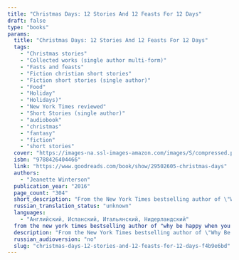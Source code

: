 ```yaml
---
title: "Christmas Days: 12 Stories And 12 Feasts For 12 Days"
draft: false
type: "books"
params:
  title: "Christmas Days: 12 Stories And 12 Feasts For 12 Days"
  tags:
    - "Christmas stories"
    - "Collected works (single author multi-form)"
    - "Fasts and feasts"
    - "Fiction christian short stories"
    - "Fiction short stories (single author)"
    - "Food"
    - "Holiday"
    - "Holidays)"
    - "New York Times reviewed"
    - "Short Stories (single author)"
    - "audiobook"
    - "christmas"
    - "fantasy"
    - "fiction"
    - "short stories"
  cover: "https://images-na.ssl-images-amazon.com/images/S/compressed.photo.goodreads.com/books/1475304381i/29502605.jpg"
  isbn: "9788426404466"
  link: "https://www.goodreads.com/book/show/29502605-christmas-days"
  authors:
    - "Jeanette Winterson"
  publication_year: "2016"
  page_count: "304"
  short_description: "From the New York Times bestselling author of \"Why Be Happy When You Could Be Normal?\" comes an enchanting collection of stories for the holiday season.For years Jeanette Winterson has loved..."
  russian_translation_status: "unknown"
  languages:
    - "Английский, Испанский, Итальянский, Нидерландский"
  from the new york times bestselling author of "why be happy when you could be normal?" comes an enchanting collection of stories for the holiday season.for years jeanette winterson has loved writing a new story at christmas time and here she brings together twelve of her brilliantly imaginative, funny and bold tales. for the twelve days of christmas—a time of celebration, sharing, and giving—she offers these twelve plus one: "a personal story of her own Christmas memories. These tales give the reader a portal into the spirit of the season, where time slows down and magic starts to happen. From trees with mysterious powers to a tinsel baby that talks, philosophical fairies to flying dogs, a haunted house and a disappearing train, Winterson's innovative stories encompass the childlike and spooky wonder of Christmas. Perfect for reading by the fire with loved ones, or while traveling home for the holidays. Enjoy the season of peace and goodwill, mystery, and a little bit of magic courtesy of one of our most fearless and accomplished writers."
  description: "From the New York Times bestselling author of \"Why Be Happy When You Could Be Normal?\" comes an enchanting collection of stories for the holiday season.For years Jeanette Winterson has loved writing a new story at Christmas time and here she brings together twelve of her brilliantly imaginative, funny and bold tales. For the Twelve Days of Christmas—a time of celebration, sharing, and giving—she offers these twelve plus one: a personal story of her own Christmas memories. These tales give the reader a portal into the spirit of the season, where time slows down and magic starts to happen. From trees with mysterious powers to a tinsel baby that talks, philosophical fairies to flying dogs, a haunted house and a disappearing train, Winterson's innovative stories encompass the childlike and spooky wonder of Christmas. Perfect for reading by the fire with loved ones, or while traveling home for the holidays. Enjoy the season of peace and goodwill, mystery, and a little bit of magic courtesy of one of our most fearless and accomplished writers."
  russian_audioversion: "no"
  slug: "christmas-days-12-stories-and-12-feasts-for-12-days-f4b9e6bd"
---
```

